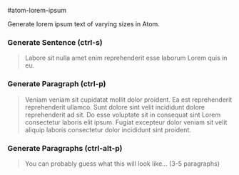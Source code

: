 #atom-lorem-ipsum

Generate lorem ipsum text of varying sizes in Atom.



### Generate Sentence (ctrl-s)
> Labore sit nulla amet enim reprehenderit esse laborum Lorem quis in eu.

### Generate Paragraph (ctrl-p)
> Veniam veniam sit cupidatat mollit dolor proident. Ea est reprehenderit reprehenderit ullamco. Sunt dolore sint velit incididunt dolore reprehenderit ad sit. Do esse voluptate sit in consequat sint Lorem consectetur laboris elit ipsum. Fugiat excepteur dolor veniam sit velit aliquip laboris consectetur dolor incididunt sint proident.

### Generate Paragraphs (ctrl-alt-p)
> You can probably guess what this will look like... (3-5 paragraphs)
